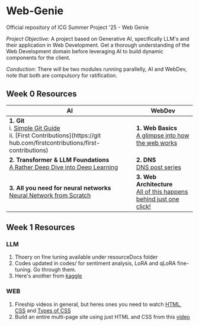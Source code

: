 # Web-Genie

Official repository of ICG Summer Project '25 - Web Genie

_Project Objective:_ A project based on Generative AI, specifically LLM's and their application in Web Development. Get a thorough understanding of the Web Development domain before leveraging AI to build dynamic components for the client.

_Conduction:_ There will be two modules running parallelly, AI and WebDev, note that both are compulsory for ratification.

## Week 0 Resources

| **AI** | **WebDev** |
|-------------------------------|--------------------|
| **1. Git**<br>i. [Simple Git Guide](https://rogerdudler.github.io/git-guide/)<br>ii. [First Contributions](https://git hub.com/firstcontributions/first-contributions) | **1. Web Basics** <br>[A glimpse into how the web works](https://www.youtube.com/watch?v=hJHvdBlSxug)|
| **2. Transformer & LLM Foundations**<br>[A Rather Deep Dive into Deep Learning](https://www.youtube.com/playlist?list=PLZHQObOWTQDNU6R1_67000Dx_ZCJB-3pi) | **2. DNS** <br>[DNS post series](https://howdns.works)|
| **3. All you need for neural networks**<br>[Neural Network from Scratch](https://www.youtube.com/watch?v=w8yWXqWQYmU) | **3. Web Architecture** <br> [All of this happens behind just one click!](https://www.youtube.com/watch?v=xv0Be4QfkH0) |


## Week 1 Resources

### LLM

1. Thoery on fine tuning available under resourceDocs folder
2. Codes updated in codes/ for sentiment analysis, LoRA and qLoRA fine-tuning. Go through them.
3. Here's another from [kaggle](https://www.kaggle.com/code/aliabdin1/how-to-finetune-llms-with-lora)

### WEB

1. Fireship videos in general, but heres ones you need to watch [HTML](https://youtu.be/ok-plXXHlWw?si=uebuu8yp3BGPB_l_), [CSS](https://youtu.be/OEV8gMkCHXQ?si=1RY9DLCLpYTb6UIk) and [Types of CSS](https://youtu.be/ouncVBiye_M?si=yc5IdWZ7ujtt3HYE)
2. Build an entire multi-page site using just HTML and CSS from this [video](https://youtu.be/oYRda7UtuhA?si=6ASq01lNV5i2guFy)
